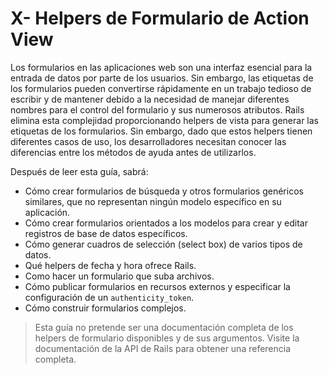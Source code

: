 # X- Helpers de Formulario de Action View

Los formularios en las aplicaciones web son una interfaz esencial para la entrada de datos por parte de los usuarios. Sin embargo, las etiquetas de los formularios pueden convertirse rápidamente en un trabajo tedioso de escribir y de mantener debido a la necesidad de manejar diferentes nombres para el control del formulario y sus numerosos atributos. Rails elimina esta complejidad proporcionando helpers de vista para generar las etiquetas de los formularios. Sin embargo, dado que estos helpers tienen diferentes casos de uso, los desarrolladores necesitan conocer las diferencias entre los métodos de ayuda antes de utilizarlos.

Después de leer esta guía, sabrá:

* Cómo crear formularios de búsqueda y otros formularios genéricos similares, que no representan ningún modelo específico en su aplicación.
* Cómo crear formularios orientados a los modelos para crear y editar registros de base de datos específicos.
* Cómo generar cuadros de selección \(select box\) de varios tipos de datos.
* Qué helpers de fecha y hora ofrece Rails.
* Como hacer un formulario que suba archivos.
* Cómo publicar formularios en recursos externos y especificar la configuración de un `authenticity_token`.
* Cómo construir formularios complejos.

> Esta guía no pretende ser una documentación completa de los helpers de formulario disponibles y de sus argumentos. Visite la documentación de la API de Rails para obtener una referencia completa.



